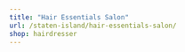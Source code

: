 ```yaml
---
title: "Hair Essentials Salon"
url: /staten-island/hair-essentials-salon/
shop: hairdresser
---
```


